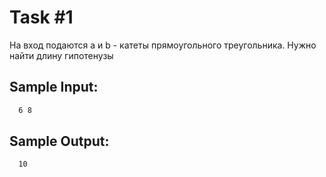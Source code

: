 # Task #1
На вход подаются a и b - катеты прямоугольного треугольника. Нужно найти длину гипотенузы

## Sample Input:
```bash
  6 8
```

## Sample Output:

```bash
  10
```


